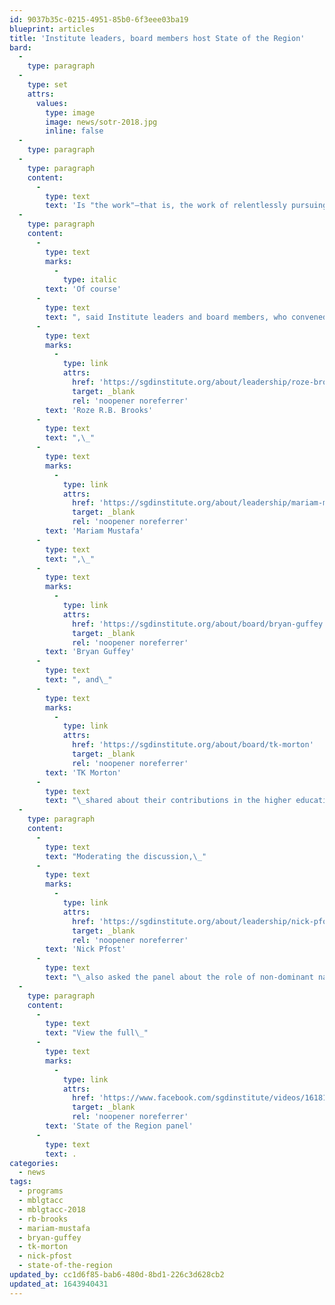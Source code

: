 ```yaml
---
id: 9037b35c-0215-4951-85b0-6f3eee03ba19
blueprint: articles
title: 'Institute leaders, board members host State of the Region'
bard:
  -
    type: paragraph
  -
    type: set
    attrs:
      values:
        type: image
        image: news/sotr-2018.jpg
        inline: false
  -
    type: paragraph
  -
    type: paragraph
    content:
      -
        type: text
        text: 'Is "the work"—that is, the work of relentlessly pursuing equity, justice, and access for queer and trans students—even being done in the Midwest?'
  -
    type: paragraph
    content:
      -
        type: text
        marks:
          -
            type: italic
        text: 'Of course'
      -
        type: text
        text: ", said Institute leaders and board members, who convened last weekend for the 2nd annual State of the Region at MBLGTACC in Omaha, Nebraska. Speaking on a panel to conference attendees,\_"
      -
        type: text
        marks:
          -
            type: link
            attrs:
              href: 'https://sgdinstitute.org/about/leadership/roze-brooks'
              target: _blank
              rel: 'noopener noreferrer'
        text: 'Roze R.B. Brooks'
      -
        type: text
        text: ",\_"
      -
        type: text
        marks:
          -
            type: link
            attrs:
              href: 'https://sgdinstitute.org/about/leadership/mariam-mustafa'
              target: _blank
              rel: 'noopener noreferrer'
        text: 'Mariam Mustafa'
      -
        type: text
        text: ",\_"
      -
        type: text
        marks:
          -
            type: link
            attrs:
              href: 'https://sgdinstitute.org/about/board/bryan-guffey'
              target: _blank
              rel: 'noopener noreferrer'
        text: 'Bryan Guffey'
      -
        type: text
        text: ", and\_"
      -
        type: text
        marks:
          -
            type: link
            attrs:
              href: 'https://sgdinstitute.org/about/board/tk-morton'
              target: _blank
              rel: 'noopener noreferrer'
        text: 'TK Morton'
      -
        type: text
        text: "\_shared about their contributions in the higher education, nonprofit, and private sectors, and how \"the work\" is an integral part of their community engagement, service, and broader advocacy."
  -
    type: paragraph
    content:
      -
        type: text
        text: "Moderating the discussion,\_"
      -
        type: text
        marks:
          -
            type: link
            attrs:
              href: 'https://sgdinstitute.org/about/leadership/nick-pfost'
              target: _blank
              rel: 'noopener noreferrer'
        text: 'Nick Pfost'
      -
        type: text
        text: "\_also asked the panel about the role of non-dominant narratives in the advocacy space, access to resources and capital for students and the public, anti-racism work in our communities, and identity politics. "
  -
    type: paragraph
    content:
      -
        type: text
        text: "View the full\_"
      -
        type: text
        marks:
          -
            type: link
            attrs:
              href: 'https://www.facebook.com/sgdinstitute/videos/1618121771609421/'
              target: _blank
              rel: 'noopener noreferrer'
        text: 'State of the Region panel'
      -
        type: text
        text: .
categories:
  - news
tags:
  - programs
  - mblgtacc
  - mblgtacc-2018
  - rb-brooks
  - mariam-mustafa
  - bryan-guffey
  - tk-morton
  - nick-pfost
  - state-of-the-region
updated_by: cc1d6f85-bab6-480d-8bd1-226c3d628cb2
updated_at: 1643940431
---
```


